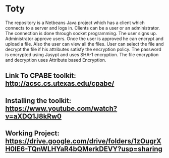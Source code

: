 # Toty
The repository is a Netbeans Java project which has a client which connects to a server and logs in. Clients can be a user or an administrator. The connection is done through socket programming. The user signs up. Administrator approve users. Once the user is approved he can encrypt and upload a file. Also the user can view all the files. User can select the file and decrypt the file if his attributes satisfy the encryption policy.
The password is encrypted using Jasypt and uses SHA-1 encryption.
The file encryption and decryption uses Attribute based Encryption.
## Link To CPABE toolkit: http://acsc.cs.utexas.edu/cpabe/
## Installing the toolkit: https://www.youtube.com/watch?v=aXDQ1J8kRw0
## Working Project: https://drive.google.com/drive/folders/1zOugrXH0lE6-TQnWLHYaR4bQMerkDEVY?usp=sharing
